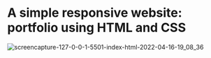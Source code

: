 # A simple responsive website: portfolio using HTML and CSS
![screencapture-127-0-0-1-5501-index-html-2022-04-16-19_08_36](https://user-images.githubusercontent.com/20977094/163684298-79730f76-917d-47ad-889b-7bef51f2fd37.png)
